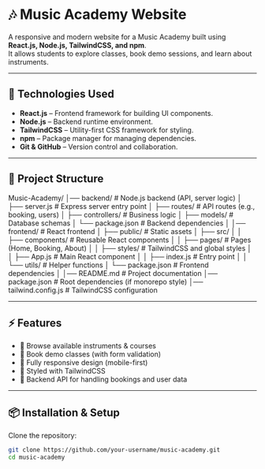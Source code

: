 # 🎶 Music Academy Website

A responsive and modern website for a Music Academy built using **React.js, Node.js, TailwindCSS, and npm**.  
It allows students to explore classes, book demo sessions, and learn about instruments.

---

## 🚀 Technologies Used
- **React.js** – Frontend framework for building UI components.
- **Node.js** – Backend runtime environment.
- **TailwindCSS** – Utility-first CSS framework for styling.
- **npm** – Package manager for managing dependencies.
- **Git & GitHub** – Version control and collaboration.

---

## 📂 Project Structure

Music-Academy/
│── backend/ # Node.js backend (API, server logic)
│ ├── server.js # Express server entry point
│ ├── routes/ # API routes (e.g., booking, users)
│ ├── controllers/ # Business logic
│ ├── models/ # Database schemas
│ └── package.json # Backend dependencies
│
│── frontend/ # React frontend
│ ├── public/ # Static assets
│ ├── src/
│ │ ├── components/ # Reusable React components
│ │ ├── pages/ # Pages (Home, Booking, About)
│ │ ├── styles/ # TailwindCSS and global styles
│ │ ├── App.js # Main React component
│ │ ├── index.js # Entry point
│ │ └── utils/ # Helper functions
│ └── package.json # Frontend dependencies
│
│── README.md # Project documentation
│── package.json # Root dependencies (if monorepo style)
│── tailwind.config.js # TailwindCSS configuration



---

## ⚡ Features
- 🎵 Browse available instruments & courses  
- 📅 Book demo classes (with form validation)  
- 📱 Fully responsive design (mobile-first)  
- 🎨 Styled with TailwindCSS  
- 🔗 Backend API for handling bookings and user data  

---

## 📦 Installation & Setup

Clone the repository:
```bash
git clone https://github.com/your-username/music-academy.git
cd music-academy
